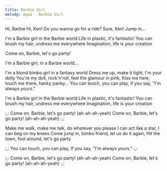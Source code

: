 ```yaml
---
title: Barbie Girl
melody: Aqua - Barbie Girl
---
```

Hi, Barbie
Hi, Ken!
Do you wanna go for a ride?
Sure, Ken!
Jump in...

I'm a Barbie girl in the Barbie world
Life in plastic, it's fantastic!
You can brush my hair, undress me everywhere
Imagination, life is your creation

Come on, Barbie, let's go party!

I'm a Barbie girl, in a Barbie world...

I'm a blond bimbo girl in a fantasy world
Dress me up, make it tight, I'm your dolly
You're my doll, rock'n'roll, feel the glamour in pink,
Kiss me here, touch me there, hanky panky...
You can touch, you can play, if you say, "I'm always yours."

I'm a Barbie girl in the Barbie world
Life in plastic, it's fantastic!
You can brush my hair, undress me everywhere
Imagination, life is your creation

:,: Come on, Barbie, let's go party! (ah-ah-ah-yeah)
Come on, Barbie, let's go party! (ah-ah-ah-yeah) :,:

Make me walk, make me talk, do whatever you please
I can act like a star, I can beg on my knees
Come jump in, bimbo friend, let us do it again,
Hit the town, fool around, let's go party

:,: You can touch, 
you can play,
If you say, "I'm always yours." :,:

:,: Come on, Barbie, let's go party! (ah-ah-ah-yeah)
Come on, Barbie, let's go party! (ah-ah-ah-yeah) :,:
